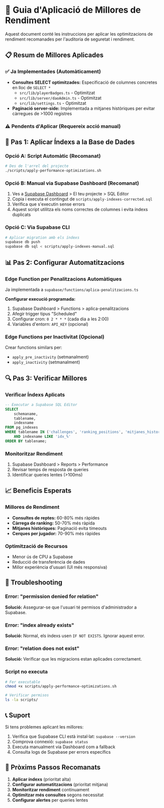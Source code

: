 # 🚀 Guia d'Aplicació de Millores de Rendiment

Aquest document conté les instruccions per aplicar les optimitzacions de rendiment recomanades per l'auditoria de seguretat i rendiment.

## 📋 Resum de Millores Aplicades

### ✅ Ja Implementades (Automàticament)
- **Consultes SELECT optimitzades:** Especificació de columnes concretes en lloc de `SELECT *`
  - `src/lib/playerBadges.ts` - Optimitzat
  - `src/lib/server/daoAdmin.ts` - Optimitzat  
  - `src/lib/settings.ts` - Optimitzat
- **Paginació server-side:** Implementada a mitjanes històriques per evitar càrregues de >1000 registres

### ⚠️ Pendents d'Aplicar (Requereix acció manual)

## 🔧 Pas 1: Aplicar Índexs a la Base de Dades

### Opció A: Script Automàtic (Recomanat)
```bash
# Des de l'arrel del projecte
./scripts/apply-performance-optimizations.sh
```

### Opció B: Manual via Supabase Dashboard (Recomanat)
1. Ves a [Supabase Dashboard](https://app.supabase.com) > El teu projecte > SQL Editor
2. Copia i executa el contingut de `scripts/apply-indexes-corrected.sql`
3. Verifica que s'executin sense errors
4. Aquest script utilitza els noms correctes de columnes i evita índexs duplicats

### Opció C: Via Supabase CLI
```bash
# Aplicar migration amb els índexs
supabase db push
supabase db sql < scripts/apply-indexes-manual.sql
```

## 📊 Pas 2: Configurar Automatitzacions

### Edge Function per Penalitzacions Automàtiques
Ja implementada a `supabase/functions/aplica-penalitzacions.ts`

**Configurar execució programada:**
1. Supabase Dashboard > Functions > aplica-penalitzacions  
2. Afegir trigger tipus "Scheduled" 
3. Configurar cron: `0 2 * * *` (cada dia a les 2:00)
4. Variables d'entorn: `API_KEY` (opcional)

### Edge Functions per Inactivitat (Opcional)
Crear functions similars per:
- `apply_pre_inactivity` (setmanalment)  
- `apply_inactivity` (setmanalment)

## 🔍 Pas 3: Verificar Millores

### Verificar Índexs Aplicats
```sql
-- Executar a Supabase SQL Editor
SELECT 
    schemaname,
    tablename,
    indexname
FROM pg_indexes 
WHERE tablename IN ('challenges', 'ranking_positions', 'mitjanes_historiques')
    AND indexname LIKE 'idx_%'
ORDER BY tablename;
```

### Monitoritzar Rendiment
1. Supabase Dashboard > Reports > Performance
2. Revisar temps de resposta de queries
3. Identificar queries lentes (>100ms)

## 📈 Beneficis Esperats

### Millores de Rendiment
- **Consultes de reptes:** 60-80% més ràpides
- **Càrrega de ranking:** 50-70% més ràpida  
- **Mitjanes històriques:** Paginació evita timeouts
- **Cerques per jugador:** 70-90% més ràpides

### Optimització de Recursos
- Menor ús de CPU a Supabase
- Reducció de transferència de dades
- Millor experiència d'usuari (UI més responsiva)

## 🚨 Troubleshooting

### Error: "permission denied for relation"
**Solució:** Assegurar-se que l'usuari té permisos d'administrador a Supabase.

### Error: "index already exists"
**Solució:** Normal, els índexs usen `IF NOT EXISTS`. Ignorar aquest error.

### Error: "relation does not exist"
**Solució:** Verificar que les migracions estan aplicades correctament.

### Script no executa
```bash
# Fer executable
chmod +x scripts/apply-performance-optimizations.sh

# Verificar permisos
ls -la scripts/
```

## 📞 Suport

Si tens problemes aplicant les millores:
1. Verifica que Supabase CLI està instal·lat: `supabase --version`
2. Comprova connexió: `supabase status`  
3. Executa manualment via Dashboard com a fallback
4. Consulta logs de Supabase per errors específics

## 🎯 Pròxims Passos Recomanats

1. **Aplicar índexs** (prioritat alta)
2. **Configurar automatitzacions** (prioritat mitjana)
3. **Monitoritzar rendiment** contínuament
4. **Optimitzar més consultes** segons necessitat
5. **Configurar alertes** per queries lentes